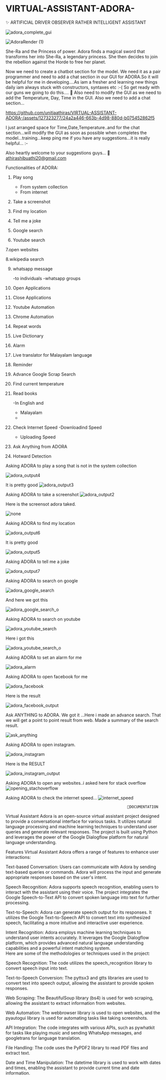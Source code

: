 # VIRTUAL-ASSISTANT-ADORA-
✨ ARTIFICIAL DRIVER OBSERVER RATHER INTELLIGENT ASSISTANT

![adora_complete_gui](https://github.com/unitiaathiras/VIRTUAL-ASSISTANT-ADORA-/assets/127323277/d281bfa1-c4cc-4644-a32b-6d2e676e51a6)


![AdoraRender (1)](https://github.com/unitiaathiras/VIRTUAL-ASSISTANT-ADORA-/assets/127323277/6fd8347e-27b0-450b-a50e-83cc6778ce14)



She-Ra and the Princess of power.
Adora finds a magical sword that transforms her into She-Ra, a legendary princess. She then decides to join the rebellion against the Horde to free her planet.

Now we need to create a chatbot section for the model. We need it as a pair programmer and need to add a chat section in our GUI for ADORA.So it will be helpful for me in developing....As iam a fresher and learning new things daily iam always stuck with constructors, syntaxes etc :-(  So get ready with our guns we going to do this....  🦖 Also need to modify the GUI as we need to add the Temperature, Day, Time in the GUI. Also we need to add a chat section...



https://github.com/unitiaathiras/VIRTUAL-ASSISTANT-ADORA-/assets/127323277/24a2a446-663b-4d98-880d-b075452862f5

I just arranged space for Time,Date,Temperature..and for the chat section...will modify the GUI as soon as possible when completes the model...training...keep ping me if you have any suggestions...it is really helpful... :-

Also heartly welcome to your suggestions guys...
📧athirashibuathi20@gmail.com

Functionalities of ADORA:

1. Play song
    - From system collection
    - From internet
 
2. Take a screenshot

3. Find my location

4. Tell me a joke

5. Google search

6. Youtube search

7.open websites

8.wikipedia search

9. whatsapp message

    -to individuals
    -whatsapp groups
   
10. Open Applications

11. Close Applications

12. Youtube Automation

13. Chrome Automation

14. Repeat words

15. Live Dictionary

16. Alarm

17. Live translator for Malayalam language

18. Reminder

19. Advance Google Scrap Search

20. Find current temperature

21. Read books

    -In English and
    - Malayalam
    - 
22. Check Internet Speed
    -Downloadind Speed
    - Uploading Speed
    
23. Ask Anything from ADORA

24. Hotward Detection

Asking ADORA to play a song that is not in the system collection

![adora_output4](https://github.com/unitiaathiras/VIRTUAL-ASSISTANT-ADORA-/assets/127323277/01101dc3-da97-4355-8223-8aa813fd69e2)

It is pretty good
![adora_output3](https://github.com/unitiaathiras/VIRTUAL-ASSISTANT-ADORA-/assets/127323277/8fbdfcf4-c013-4d20-8d57-b67baa261c18)

Asking ADORA to take a screenshot
![adora_output2](https://github.com/unitiaathiras/VIRTUAL-ASSISTANT-ADORA-/assets/127323277/14609cdc-b1b0-47c7-be33-e629ef7e7d49)

Here is the screensot adora taked.

![none](https://github.com/unitiaathiras/VIRTUAL-ASSISTANT-ADORA-/assets/127323277/e6467623-f679-4bde-97e1-1e8b878c2bf6)

Asking ADORA to find my location

![adora_output6](https://github.com/unitiaathiras/VIRTUAL-ASSISTANT-ADORA-/assets/127323277/ec74a8b0-af9d-48e2-9c98-dc7e8e59f73e)

It is pretty good


![adora_output5](https://github.com/unitiaathiras/VIRTUAL-ASSISTANT-ADORA-/assets/127323277/6d083d3b-ae79-421f-a26f-5d40f43d8dcb)


Asking ADORA to tell me a joke

![adora_output7](https://github.com/unitiaathiras/VIRTUAL-ASSISTANT-ADORA-/assets/127323277/a0ebef67-3500-4afc-965d-936801acce97)

Asking ADORA to search on google

![adora_google_search](https://github.com/unitiaathiras/VIRTUAL-ASSISTANT-ADORA-/assets/127323277/488005c1-a489-4e5c-84b3-2aa88a7aa961)

And here we got this

![adora_google_search_o](https://github.com/unitiaathiras/VIRTUAL-ASSISTANT-ADORA-/assets/127323277/c92de833-0cd5-4a70-9799-79c84e84f930)


Asking ADORA to search on youtube

![adora_youtube_search](https://github.com/unitiaathiras/VIRTUAL-ASSISTANT-ADORA-/assets/127323277/354cdf53-f31a-4590-8550-49dec1512939)

Here i got this

![adora_youtube_search_o](https://github.com/unitiaathiras/VIRTUAL-ASSISTANT-ADORA-/assets/127323277/582f764c-1f6c-4eb3-8f0e-0d275e50a05c)

Asking ADORA to set an alarm for me

![adora_alarm](https://github.com/unitiaathiras/VIRTUAL-ASSISTANT-ADORA-/assets/127323277/11b3e6e3-fd71-46e2-b44b-c93f634e0918)

Asking ADORA to open facebook for me

![adora_facebook](https://github.com/unitiaathiras/VIRTUAL-ASSISTANT-ADORA-/assets/127323277/5fde1f53-c19c-4958-b04c-eed70ab4c668)

Here is the result

![adora_facebook_output](https://github.com/unitiaathiras/VIRTUAL-ASSISTANT-ADORA-/assets/127323277/190d3335-b24b-45d3-ae4b-1e1ba7a062a5)

Ask ANYTHING to ADORA. We got it ...Here i made an advance search. That we will get a point to point result from web. Made a summary of the search result. 

![ask_anything](https://github.com/unitiaathiras/VIRTUAL-ASSISTANT-ADORA-/assets/127323277/3e4b7c5b-5445-47f5-9e5b-848cdb636605)

Asking ADORA to open instagram.

![adora_instagram](https://github.com/unitiaathiras/VIRTUAL-ASSISTANT-ADORA-/assets/127323277/5b404688-c8ec-4245-be83-d7f12eddd890)

Here is the RESULT

![adora_instagram_output](https://github.com/unitiaathiras/VIRTUAL-ASSISTANT-ADORA-/assets/127323277/55286f88-a202-44e7-90f4-01b82104aeb2)

Asking ADORA to open any websites..i asked here for stack overflow
![opening_stachoverflow](https://github.com/unitiaathiras/VIRTUAL-ASSISTANT-ADORA-/assets/127323277/796b4301-fcf6-4f43-ab93-ebde52496abb)

Asking ADORA to check the internet speed...
![internet_speed](https://github.com/unitiaathiras/VIRTUAL-ASSISTANT-ADORA-/assets/127323277/aa56ae85-db02-44ca-a86d-cf476b0f070d)


                                                           📖DOCUMENTATION

Virtual Assistant Adora is an open-source virtual assistant project designed to provide a conversational interface for various tasks. It utilizes natural language processing and machine learning techniques to understand user queries and generate relevant responses. The project is built using Python and leverages the power of the Google Dialogflow platform for natural language understanding.

Features
Virtual Assistant Adora offers a range of features to enhance user interactions:

Text-based Conversation: Users can communicate with Adora by sending text-based queries or commands. Adora will process the input and generate appropriate responses based on the user's intent.

Speech Recognition: Adora supports speech recognition, enabling users to interact with the assistant using their voice. The project integrates the Google Speech-to-Text API to convert spoken language into text for further processing.

Text-to-Speech: Adora can generate speech output for its responses. It utilizes the Google Text-to-Speech API to convert text into synthesized speech, facilitating a more intuitive and interactive user experience.

Intent Recognition: Adora employs machine learning techniques to understand user intents accurately. It leverages the Google Dialogflow platform, which provides advanced natural language understanding capabilities and a powerful intent matching system.                                                           
Here are some of the methodologies or techniques used in the project:

Speech Recognition: The code utilizes the speech_recognition library to convert speech input into text.

Text-to-Speech Conversion: The pyttsx3 and gtts libraries are used to convert text into speech output, allowing the assistant to provide spoken responses.

Web Scraping: The BeautifulSoup library (bs4) is used for web scraping, allowing the assistant to extract information from websites.

Web Automation: The webbrowser library is used to open websites, and the pyautogui library is used for automating tasks like taking screenshots.

API Integration: The code integrates with various APIs, such as pywhatkit for tasks like playing music and sending WhatsApp messages, and googletrans for language translation.

File Handling: The code uses the PyPDF2 library to read PDF files and extract text.

Date and Time Manipulation: The datetime library is used to work with dates and times, enabling the assistant to provide current time and date information.
